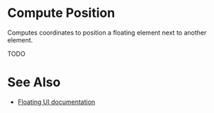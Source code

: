 # Compute Position

Computes coordinates to position a floating element next to another element.

TODO

# See Also

-   [Floating UI documentation](https://floating-ui.com/docs/computePosition)
